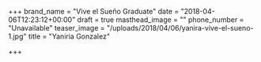 +++
brand_name = "Vive el Sueño Graduate"
date = "2018-04-06T12:23:12+00:00"
draft = true
masthead_image = ""
phone_number = "Unavailable"
teaser_image = "/uploads/2018/04/06/yanira-vive-el-sueno-1.jpg"
title = "Yaniria Gonzalez"

+++
